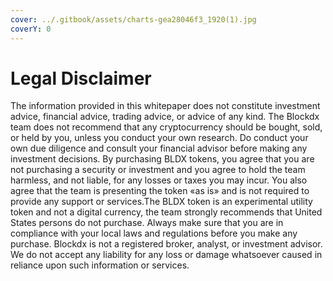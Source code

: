 ```yaml
---
cover: ../.gitbook/assets/charts-gea28046f3_1920(1).jpg
coverY: 0
---
```


# Legal Disclaimer

The information provided in this whitepaper does not constitute investment advice, financial advice, trading advice, or advice of any kind. The Blockdx team does not recommend that any cryptocurrency should be bought, sold, or held by you, unless you conduct your own research. Do conduct your own due diligence and consult your financial advisor before making any investment decisions. By purchasing BLDX tokens, you agree that you are not purchasing a security or investment and you agree to hold the team harmless, and not liable, for any losses or taxes you may incur. You also agree that the team is presenting the token «as is» and is not required to provide any support or services.The BLDX token is an experimental utility token and not a digital currency, the team strongly recommends that United States persons do not purchase. Always make sure that you are in compliance with your local laws and regulations before you make any purchase. Blockdx is not a registered broker, analyst, or investment advisor. We do not accept any liability for any loss or damage whatsoever caused in reliance upon such information or services.
